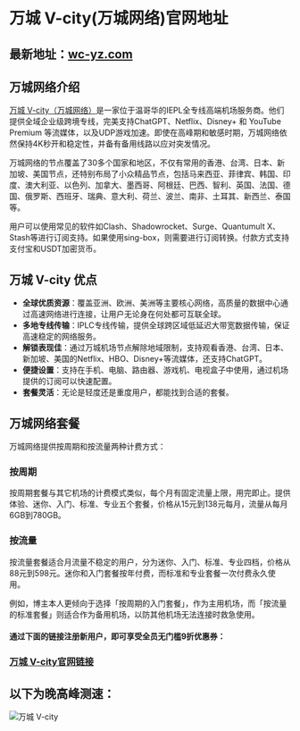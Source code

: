 # 万城 V-city(万城网络)官网地址 

## 最新地址：[wc-yz.com](https://user.vcsite02.com/#/sign-up?code=0BnXRJud)

## 万城网络介绍

[万城 V-city（万城网络）](https://user.vcsite02.com/#/sign-up?code=0BnXRJud)是一家位于温哥华的IEPL全专线高端机场服务商。他们提供全域企业级跨境专线，完美支持ChatGPT、Netflix、Disney+ 和 YouTube Premium 等流媒体，以及UDP游戏加速。即使在高峰期和敏感时期，万城网络依然保持4K秒开和稳定性，并备有备用线路以应对突发情况。

万城网络的节点覆盖了30多个国家和地区，不仅有常用的香港、台湾、日本、新加坡、美国节点，还特别布局了小众精品节点，包括马来西亚、菲律宾、韩国、印度、澳大利亚、以色列、加拿大、墨西哥、阿根廷、巴西、智利、英国、法国、德国、俄罗斯、西班牙、瑞典、意大利、荷兰、波兰、南非、土耳其、新西兰、泰国等。

用户可以使用常见的软件如Clash、Shadowrocket、Surge、Quantumult X、Stash等进行订阅支持。如果使用sing-box，则需要进行订阅转换。付款方式支持支付宝和USDT加密货币。

## 万城 V-city 优点

- **全球优质资源**：覆盖亚洲、欧洲、美洲等主要核心网络，高质量的数据中心通过高速网络进行连接，让用户无论身在何处都可互联全球。
- **多地专线传输**：IPLC专线传输，提供全球跨区域低延迟大带宽数据传输，保证高速稳定的网络服务。
- **解锁表现佳**：通过万城机场节点解除地域限制，支持观看香港、台湾、日本、新加坡、美国的Netflix、HBO、Disney+等流媒体，还支持ChatGPT。
- **便捷设置**：支持在手机、电脑、路由器、游戏机、电视盒子中使用，通过机场提供的订阅可以快速配置。
- **套餐灵活**：无论是轻度还是重度用户，都能找到合适的套餐。


## 万城网络套餐

万城网络提供按周期和按流量两种计费方式：

### 按周期

按周期套餐与其它机场的计费模式类似，每个月有固定流量上限，用完即止。提供体验、迷你、入门、标准、专业五个套餐，价格从15元到138元每月，流量从每月6GB到780GB。

### 按流量

按流量套餐适合月流量不稳定的用户，分为迷你、入门、标准、专业四档，价格从88元到598元。迷你和入门套餐按年付费，而标准和专业套餐一次付费永久使用。

例如，博主本人更倾向于选择「按周期的入门套餐」，作为主用机场，而「按流量的标准套餐」则适合作为备用机场，以防其他机场无法连接时救急使用。

#### 通过下面的链接注册新用户，即可享受全员无门槛9折优惠券：

###  [万城 V-city官网链接](https://user.vcsite02.com/#/sign-up?code=0BnXRJud)

## 以下为晚高峰测速：

![万城 V-city](https://github.com/user-attachments/assets/6c823e61-108b-427b-ba1f-c29fe4ecc8a9)
